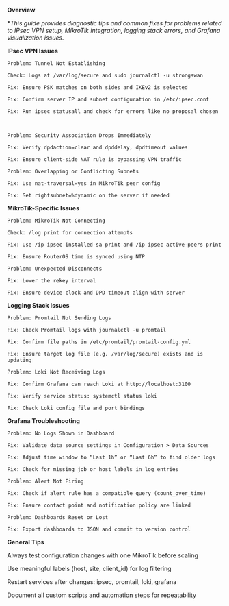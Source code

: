 **Overview**

**This guide provides diagnostic tips and common fixes for problems related to IPsec VPN setup, MikroTik integration, logging stack errors, and Grafana visualization issues.*

**IPsec VPN Issues**

    Problem: Tunnel Not Establishing
    
    Check: Logs at /var/log/secure and sudo journalctl -u strongswan
    
    Fix: Ensure PSK matches on both sides and IKEv2 is selected
    
    Fix: Confirm server IP and subnet configuration in /etc/ipsec.conf
    
    Fix: Run ipsec statusall and check for errors like no proposal chosen



    Problem: Security Association Drops Immediately
    
    Fix: Verify dpdaction=clear and dpddelay, dpdtimeout values
    
    Fix: Ensure client-side NAT rule is bypassing VPN traffic

    Problem: Overlapping or Conflicting Subnets
    
    Fix: Use nat-traversal=yes in MikroTik peer config
    
    Fix: Set rightsubnet=%dynamic on the server if needed

**MikroTik-Specific Issues**

    Problem: MikroTik Not Connecting
    
    Check: /log print for connection attempts
    
    Fix: Use /ip ipsec installed-sa print and /ip ipsec active-peers print
    
    Fix: Ensure RouterOS time is synced using NTP

    Problem: Unexpected Disconnects
    
    Fix: Lower the rekey interval
    
    Fix: Ensure device clock and DPD timeout align with server

**Logging Stack Issues**
    
    Problem: Promtail Not Sending Logs
    
    Fix: Check Promtail logs with journalctl -u promtail
    
    Fix: Confirm file paths in /etc/promtail/promtail-config.yml
    
    Fix: Ensure target log file (e.g. /var/log/secure) exists and is updating

    Problem: Loki Not Receiving Logs
    
    Fix: Confirm Grafana can reach Loki at http://localhost:3100
    
    Fix: Verify service status: systemctl status loki
    
    Fix: Check Loki config file and port bindings

**Grafana Troubleshooting**

    Problem: No Logs Shown in Dashboard
    
    Fix: Validate data source settings in Configuration > Data Sources
    
    Fix: Adjust time window to “Last 1h” or “Last 6h” to find older logs
    
    Fix: Check for missing job or host labels in log entries

    Problem: Alert Not Firing
    
    Fix: Check if alert rule has a compatible query (count_over_time)
    
    Fix: Ensure contact point and notification policy are linked

    Problem: Dashboards Reset or Lost
    
    Fix: Export dashboards to JSON and commit to version control

**General Tips**

Always test configuration changes with one MikroTik before scaling

Use meaningful labels (host, site, client_id) for log filtering

Restart services after changes: ipsec, promtail, loki, grafana

Document all custom scripts and automation steps for repeatability
